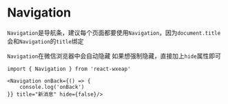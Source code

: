 # Navigation

`Navigation`是导航条，建议每个页面都要使用`Navigation`，因为`document.title`会和`Navigation`的`title`绑定

`Navigation`在微信浏览器中会自动隐藏
如果想强制隐藏，直接加上`hide`属性即可
```
import { Navigation } from 'react-wxeap'

<Navigation onBack={() => {
    console.log('onBack')
}} title="新消息" hide={false}/>
```
